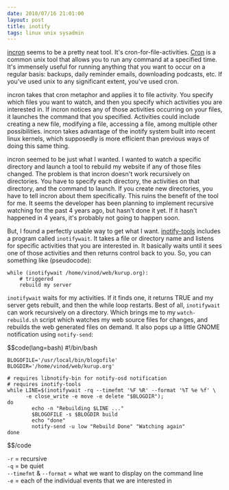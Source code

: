 ```yaml
---
date: 2010/07/16 21:01:00
layout: post
title: inotify
tags: linux unix sysadmin
---
```


[incron](http://inotify.aiken.cz/) seems to be a pretty neat tool. It's
cron-for-file-activities. [Cron](http://en.wikipedia.org/wiki/Cron) is a
common unix tool that allows you to run any command at a specified
time. It's immensely useful for running anything that you want to occur on
a regular basis: backups, daily reminder emails, downloading podcasts,
etc. If you've used unix to any significant extent, you've used cron.

incron takes that cron metaphor and applies it to file activity. You
specify which files you want to watch, and then you specify which activities
you are interested in. If incron notices any of those activities occurring
on your files, it launches the command that you specified. Activities could
include creating a new file, modifying a file, accessing a file, among
multiple other possibilities. incron takes advantage of the inotify system
built into recent linux kernels, which supposedly is more efficient than
previous ways of doing this same thing.

incron seemed to be just what I wanted. I wanted to watch a specific
directory and launch a tool to rebuild my website if any of those files
changed. The problem is that incron doesn't work recursively on
directories. You have to specify each directory, the activities on that
directory, and the command to launch. If you create new directories, you
have to tell incron about them specifically. This ruins the benefit of the
tool for me. It seems the developer has been planning to implement
recursive watching for the past 4 years ago, but hasn't done it yet. If it
hasn't happened in 4 years, it's probably not going to happen soon.

But, I found a perfectly usable way to get what I
want. [inotify-tools](http://wiki.github.com/rvoicilas/inotify-tools/)
includes a program called `inotifywait`. It takes a file or directory name
and listens for specific activities that you are interested in. It
basically waits until it sees one of those activities and then returns
control back to you. So, you can something like (pseudocode):

    while (inotifywait /home/vinod/web/kurup.org):
        # triggered
        rebuild my server

`inotifywait` waits for my activities. If it finds one, it returns TRUE and
my server gets rebuilt, and then the while loop restarts. Best of all,
`inotifywait` can work recursively on a directory. Which brings me to my
`watch-rebuild.sh` script which watches my web source files for changes,
and rebuilds the web generated files on demand. It also pops up a little
GNOME notification using `notify-send`:

$$code(lang=bash)
    #!/bin/bash
    
    BLOGOFILE='/usr/local/bin/blogofile'
    BLOGDIR='/home/vinod/web/kurup.org'
    
    # requires libnotify-bin for notify-osd notification
    # requires inotify-tools
    while LINE=$(inotifywait -rq --timefmt '%F %R' --format '%T %e %f' \
          -e close_write -e move -e delete "$BLOGDIR");
    do
            echo -n "Rebuilding $LINE ..."
            $BLOGOFILE -s $BLOGDIR build
            echo "done"
            notify-send -u low "Rebuild Done" "Watching again"
    done
$$/code

`-r` = recursive  
`-q` = be quiet  
`--timefmt` & `--format` = what we want to display on the command line  
`-e` = each of the individual events that we are interested in
